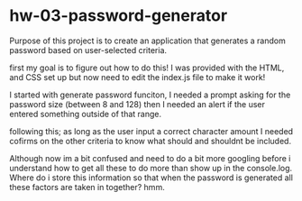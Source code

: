 # hw-03-password-generator

Purpose of this project is to create an application that generates a random password based on user-selected criteria.

first my goal is to figure out how to do this! I was provided with the HTML, and CSS set up but now need to edit the index.js file to make it work!

I started with generate password funciton, I needed a prompt asking for the password size (between 8 and 128) then I needed an alert if the user entered something outside of that range. 

following this; as long as the user input a correct character amount I needed cofirms on the other criteria to know what should and shouldnt be included. 

Although now im a bit confused and need to do a bit more googling before i understand how to get all these to do more than show up in the console.log.  Where do i store this information so that when the password is generated all these factors are taken in together? hmm. 

